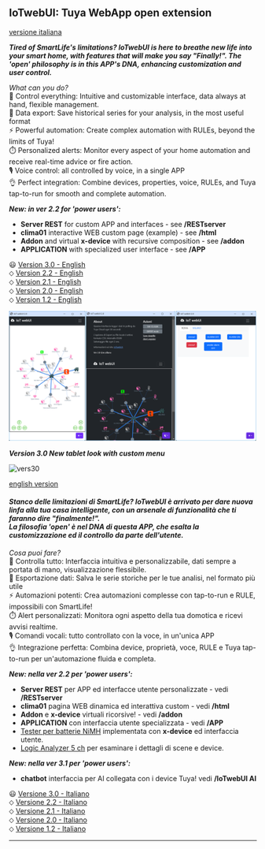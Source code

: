 ## IoTwebUI: Tuya WebApp open extension
[versione italiana](#stanco-delle-limitazioni-di-smartlife--iotwebui-%C3%A8-arrivato-per-dare-nuova-linfa-alla-tua-casa-intelligente-con-un-arsenale-di-funzionalit%C3%A0-che-ti-faranno-dire-finalmente--la-filosofia-open-%C3%A8-nel-dna-di-questa-app-che-esalta-la-customizzazione-ed-il-controllo-da-parte-dellutente)

**_Tired of SmartLife's limitations? IoTwebUI is here to breathe new life into your smart home, with features that will make you say "Finally!". The 'open' philosophy is in this APP's DNA, enhancing customization and user control._**

_What can you do?_<br>
 👀 Control everything: Intuitive and customizable interface, data always at hand, flexible management.<br>
🔬 Data export: Save historical series for your analysis, in the most useful format<br>
⚡️ Powerful automation: Create complex automation with RULEs, beyond the limits of Tuya!<br>
⏱️ Personalized alerts: Monitor every aspect of your home automation and receive real-time advice or fire action.<br>
🎙  Voice control: all controlled by voice, in a single APP<br>
👌 Perfect integration: Combine devices, properties, voice, RULEs, and Tuya tap-to-run for smooth and complete automation.

_**New: in ver 2.2 for 'power users':**_
- **Server REST** for custom APP and interfaces - see **/RESTserver** <br>
- **clima01** interactive WEB custom page (example) - see **/html**<br>
- **Addon** and virtual **x-device** with recursive composition - see **/addon**
- **APPLICATION** with specialized user interface - see **/APP**<br>

😃 [Version  3.0 - English](https://github.com/msillano/IoTwebUI/blob/main/README30.md) <br>
 ⬦ [Version  2.2 - English](https://github.com/msillano/IoTwebUI/blob/main/README22.md) <br>
 ⬦ [Version  2.1 - English](https://github.com/msillano/IoTwebUI/blob/main/README21.md) <br>
 ⬦ [Version  2.0 - English](https://github.com/msillano/IoTwebUI/blob/main/README20.md) <br>
 ⬦ [Version  1.2 - English](https://github.com/msillano/IoTwebUI/blob/main/README12.md)

 ![aspetto della versione 2.1](https://github.com/msillano/IoTwebUI/blob/main/pics/ver20-look.png?raw=true)

_**Version 3.0  New tablet look with custom menu**_

![vers30](https://github.com/user-attachments/assets/5d8b9565-37bc-41af-86de-91a46d73b732)

[english version](#iotwebui-tuya-webapp-open-extension)
#### _Stanco delle limitazioni di SmartLife?  IoTwebUI è arrivato per dare nuova linfa alla tua casa intelligente, con un arsenale di funzionalità che ti faranno dire "finalmente!". <br> La filosofia 'open' è nel DNA di questa APP, che esalta la customizzazione ed il controllo da parte dell'utente._ 

_Cosa puoi fare?_<br>
👀 Controlla tutto: Interfaccia intuitiva e personalizzabile, dati sempre a portata di mano, visualizzazione flessibile.<br>
🔬 Esportazione dati: Salva le serie storiche per le tue analisi, nel formato più utile<br>
⚡️ Automazioni potenti: Crea automazioni complesse con tap-to-run e RULE, impossibili con SmartLife!<br>
⏱️ Alert personalizzati: Monitora ogni aspetto della tua domotica e ricevi avvisi realtime. <br>
🎙  Comandi vocali: tutto controllato con la voce, in un'unica APP<br>
👌 Integrazione perfetta: Combina device, proprietà, voce, RULE e Tuya tap-to-run per un'automazione fluida e completa.

_**New: nella ver 2.2 per 'power users':**_
- **Server REST** per APP ed interfacce utente personalizzate - vedi **/RESTserver**<br>
- **clima01** pagina WEB dinamica ed interattiva custom - vedi **/html**<br>
- **Addon** e **x-device** virtuali ricorsive! - vedi **/addon**<br>
- **APPLICATION** con interfaccia utente specializzata - vedi **/APP**<br>
- [Tester per batterie NiMH](https://github.com/msillano/IoTwebUI/blob/main/addon/TestBattery01_leggimi.pdf) implementata con **x-device** ed interfaccia utente.
- [Logic Analyzer 5 ch](https://github.com/msillano/IoTwebUI/tree/main/APP/Logic%20Analyzer) per esaminare i dettagli di scene e device.

_**New: nella ver 3.1 per 'power users':**_
- **chatbot** interfaccia per AI collegata con i device Tuya! vedi **/IoTwebUI AI**<br>

😃 [Versione 3.0 - Italiano](https://github.com/msillano/IoTwebUI/blob/main/LEGGIMI30.md) <br>
⬦  [Versione 2.2 - Italiano](https://github.com/msillano/IoTwebUI/blob/main/LEGGIMI22.md) <br>
⬦  [Versione 2.1 - Italiano](https://github.com/msillano/IoTwebUI/blob/main/LEGGIMI21.md) <br>
⬦  [Versione 2.0 - Italiano](https://github.com/msillano/IoTwebUI/blob/main/LEGGIMI20.md) <br>
⬦  [Versione 1.2 - Italiano](https://github.com/msillano/IoTwebUI/blob/main/LEGGIMI12.md)

<hr>
